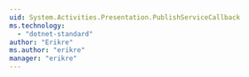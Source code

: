 ```yaml
---
uid: System.Activities.Presentation.PublishServiceCallback
ms.technology: 
  - "dotnet-standard"
author: "Erikre"
ms.author: "erikre"
manager: "erikre"
---
```

